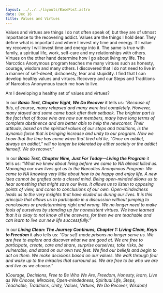 ```yaml
---
layout: ../../../layouts/BasePost.astro
date: Dec 16
title: Values and Virtues
---
```


Values and virtues are things I do not often speak of, but they are of utmost importance to the recovering addict. Values are the things I hold dear. They define what is important and where I invest my time and energy. If I value my recovery I will invest time and energy into it. The same is true with family, a spiritual life, work, self-care and my relationships with others. Virtues on the other hand determine how I go about living my life. The Narcotics Anonymous program teaches me many virtues such as honesty, courage, wisdom and many others. I discovered that I do not need to live in a manner of self-deceit, dishonesty, fear and stupidity. I find that I can develop healthy values and virtues. Recovery and our Steps and Traditions of Narcotics Anonymous teach me how to live.

Am I developing a healthy set of values and virtues?

In our ***Basic Text, Chapter Eight, We Do Recover*** it tells us: *“Because of this, of course, many relapsed and many were lost completely. However, many stayed and some came back after their setback. The brighter part is the fact that of those who are now our members, many have long terms of complete abstinence and are better able to help the newcomer. Their attitude, based on the spiritual values of our steps and traditions, is the dynamic force that is bringing increase and unity to our program. Now we know that the time has come when that tired old lie, “Once an addict, always an addict,” will no longer be tolerated by either society or the addict himself. We do recover.”*

In our ***Basic Text, Chapter Nine, Just For Today—Living the Program*** it tells us: *“What we knew about living before we came to NA almost killed us. Managing our own lives got us to the Narcotics Anonymous Program. We came to NA knowing very little about how to be happy and enjoy life. A new idea cannot be grafted onto a closed mind. Being open-minded allows us to hear something that might save our lives. It allows us to listen to opposing points of view, and come to conclusions of our own. Open-mindedness leads us to the very insights that have eluded us during our lives. It is this principle that allows us to participate in a discussion without jumping to conclusions or predetermining right and wrong. We no longer need to make fools of ourselves by standing up for nonexistent virtues. We have learned that it is okay to not know all the answers, for then we are teachable and can learn to live our new life successfully.”*

In our ***Living Clean: The Journey Continues, Chapter 1: Living Clean, Keys to Freedom*** it also tells us: *“Our self-made prisons no longer serve us. We are free to explore and discover what we are good at. We are free to participate, create, care and share, surprise ourselves, take risks, be vulnerable, and stand on our own two feet. We find our beliefs and begin to act on them. We make decisions based on our values. We walk through fear and wake up to the miracles that surround us. We are free to be who we are and live as we choose.”*

*(Courage, Decisions, Free to Be Who We Are, Freedom, Honesty, learn, Live as We Choose, Miracles, Open-mindedness, Spiritual Life, Steps, Teachable, Traditions, Unity, Values, Virtues, We Do Recover, Wisdom)*
